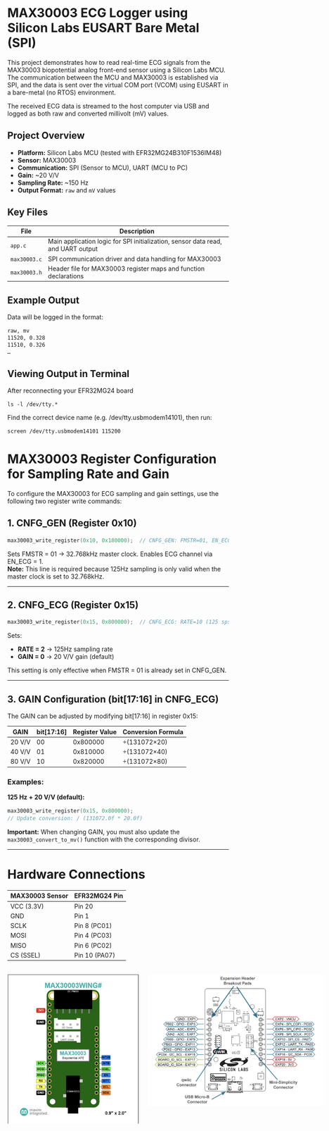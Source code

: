# MAX30003 ECG Logger using Silicon Labs EUSART Bare Metal (SPI)

This project demonstrates how to read real-time ECG signals from the MAX30003 biopotential analog front-end sensor using a Silicon Labs MCU. The communication between the MCU and MAX30003 is established via SPI, and the data is sent over the virtual COM port (VCOM) using EUSART in a bare-metal (no RTOS) environment.

The received ECG data is streamed to the host computer via USB and logged as both raw and converted millivolt (mV) values.

## Project Overview

- **Platform:** Silicon Labs MCU (tested with EFR32MG24B310F1536IM48)
- **Sensor:** MAX30003 
- **Communication:** SPI (Sensor to MCU), UART (MCU to PC)
- **Gain:** ~20 V/V  
- **Sampling Rate:** ~150 Hz
- **Output Format:** `raw` and `mV` values

## Key Files

| File            | Description                                                                 |
|-----------------|-----------------------------------------------------------------------------|
| `app.c`         | Main application logic for SPI initialization, sensor data read, and UART output |
| `max30003.c`    | SPI communication driver and data handling for MAX30003                    |
| `max30003.h`    | Header file for MAX30003 register maps and function declarations           |

## Example Output

Data will be logged in the format:
```
raw, mv
11520, 0.328
11510, 0.326
…
```
## Viewing Output in Terminal

After reconnecting your EFR32MG24 board
```
ls -l /dev/tty.*
```
Find the correct device name (e.g. /dev/tty.usbmodem14101), then run:
```
screen /dev/tty.usbmodem14101 115200
```
# MAX30003 Register Configuration for Sampling Rate and Gain

To configure the MAX30003 for ECG sampling and gain settings, use the following two register write commands:

## 1. CNFG_GEN (Register 0x10)
```c
max30003_write_register(0x10, 0x180000);  // CNFG_GEN: FMSTR=01, EN_ECG=1
```

Sets FMSTR = 01 → 32.768kHz master clock. Enables ECG channel via EN_ECG = 1.  
**Note:** This line is required because 125Hz sampling is only valid when the master clock is set to 32.768kHz.

---

## 2. CNFG_ECG (Register 0x15)
```c
max30003_write_register(0x15, 0x800000);  // CNFG_ECG: RATE=10 (125 sps), GAIN=00 (20 V/V)
```

Sets:
- **RATE = 2** → 125Hz sampling rate
- **GAIN = 0** → 20 V/V gain (default)

This setting is only effective when FMSTR = 01 is already set in CNFG_GEN.

---

## 3. GAIN Configuration (bit[17:16] in CNFG_ECG)

The GAIN can be adjusted by modifying bit[17:16] in register 0x15:

| GAIN | bit[17:16] | Register Value | Conversion Formula |
|------|-----------|----------------|-------------------|
| 20 V/V | 00 | 0x800000 | ÷(131072×20) |
| 40 V/V | 01 | 0x810000 | ÷(131072×40) |
| 80 V/V | 10 | 0x820000 | ÷(131072×80) |

### Examples:

**125 Hz + 20 V/V (default):**
```c
max30003_write_register(0x15, 0x800000);
// Update conversion: / (131072.0f * 20.0f)
```

**Important:** When changing GAIN, you must also update the `max30003_convert_to_mv()` function with the corresponding divisor.

---

# Hardware Connections
| MAX30003 Sensor | EFR32MG24 Pin |
|--------|--------------|
| VCC (3.3V) | Pin 20 |
| GND | Pin 1 |
| SCLK | Pin 8 (PC01) |
| MOSI | Pin 4 (PC03) | 
| MISO | Pin 6 (PC02)| 
| CS (SSEL)   | Pin 10 (PA07)|

<br/>

<div style="display: flex; gap: 20px; align-items: flex-start;">

  <img src="images/max30003.png" alt="MAX30003" width="300">
  <img src="images/EFR32MG24.png" alt="EFR32MG24" width="400">

</div>

